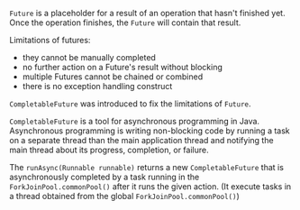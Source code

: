 `Future` is a placeholder for a result of an operation that hasn't finished yet. 
Once the operation finishes, the `Future` will contain that result.

Limitations of futures:

* they cannot be manually completed
* no further action on a Future's result without blocking
* multiple Futures cannot be chained or combined
* there is no exception handling construct

`CompletableFuture` was introduced to fix the limitations of `Future`. 

`CompletableFuture` is a tool for asynchronous programming in Java. Asynchronous programming is writing 
non-blocking code by running a task on a separate thread than the main application thread
and notifying the main thread about its progress, completion, or failure.

The `runAsync(Runnable runnable)` returns a new `CompletableFuture` that is asynchronously completed by 
a task running in the `ForkJoinPool.commonPool()` after it runs the given action.
(It execute tasks in a thread obtained from the global `ForkJoinPool.commonPool()`) 
